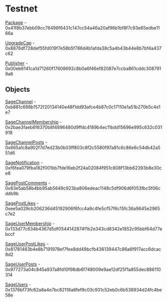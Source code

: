 # Testnet

[Package](https://testnet.suivision.xyz/package/0x41f8b37ebb09cc78496f6431c147cc54a46a20af96b1bf8f7c93e65edbe1166a) - 0x41f8b37ebb09cc78496f6431c147cc54a46a20af96b1bf8f7c93e65edbe1166a

[UpgradeCap](https://testnet.suivision.xyz/object/0x8876df728def55fd019f7e58b5f786d4b1afda38c5a4b43b44e8b7bf4a437c62) - 0x8876df728def55fd019f7e58b5f786d4b1afda38c5a4b43b44e8b7bf4a437c62

[Publisher](https://testnet.suivision.xyz/object/0x00eb6141ca1d71260f17608692c8b0a6f46ef82087e7ccba861cddc3087919a6) - 0x00eb6141ca1d71260f17608692c8b0a6f46ef82087e7ccba861cddc3087919a6

## Objects

[SageChannel](https://testnet.suivision.xyz/object/0xb881c698b1572f20134140e48f1dd93afce4b87c0c17110e1a51b270b5c4e1e7) - 0xb881c698b1572f20134140e48f1dd93afce4b87c0c17110e1a51b270b5c4e1e7

[SageChannelMembership](https://testnet.suivision.xyz/object/0x2bae3faeb6f8370b8f4896480d9ffdc4189b4ec11bdd15696e995c632c031918) - 0x2bae3faeb6f8370b8f4896480d9ffdc4189b4ec11bdd15696e995c632c031918

[SageChannelPosts](https://testnet.suivision.xyz/object/0x665a1c8a902f7d7ed23b0b03ff803c8f2c5580f97a81c6c86e6c54db42a551d6) - 0x665a1c8a902f7d7ed23b0b03ff803c8f2c5580f97a81c6c86e6c54db42a551d6

[SageNotification](https://testnet.suivision.xyz/object/0xf6fea079fba182f001bb7fde16eb2f24a02084f951c808f13bb62393b8e30ce8) - 0xf6fea079fba182f001bb7fde16eb2f24a02084f951c808f13bb62393b8e30ce8

[SagePostComments](https://testnet.suivision.xyz/object/0x83e5ab58b4bb95ab5649c923ba806edeac1148c5df906d6f053fbc5f06cddb9b) - 0x83e5ab58b4bb95ab5649c923ba806edeac1148c5df906d6f053fbc5f06cddb9b

[SagePostLikes](https://testnet.suivision.xyz/object/0xee5a029cb206236d45192906f6fcc4a9c4fe5cf57f6c15fc36a9645e2965c7e2) - 0xee5a029cb206236d45192906f6fcc4a9c4fe5cf57f6c15fc36a9645e2965c7e2

[SageUserMembership](https://testnet.suivision.xyz/object/0x133d77c634b4367d5df0544142874f1b2e343cd8342e1852c95bbf64d77ebccf) - 0x133d77c634b4367d5df0544142874f1b2e343cd8342e1852c95bbf64d77ebccf

[SageUserPostLikes](https://testnet.suivision.xyz/object/0x81781463b4e8b7191978ef7fee8dd49bcfb436139447c86a6f917acc6dcac8d2) - 0x81781463b4e8b7191978ef7fee8dd49bcfb436139447c86a6f917acc6dcac8d2

[SageUserPosts](https://testnet.suivision.xyz/object/0x977273a04c845a937a8fd10f98db6f748009e9ae12df25f1a855dec886110314) - 0x977273a04c845a937a8fd10f98db6f748009e9ae12df25f1a855dec886110314

[SageUsers](https://testnet.suivision.xyz/object/0x1376bf73fc62a8a4e7bc82116a8fef9c03c931c52eb0c6b538934d24fc4be58e) - 0x1376bf73fc62a8a4e7bc82116a8fef9c03c931c52eb0c6b538934d24fc4be58e
